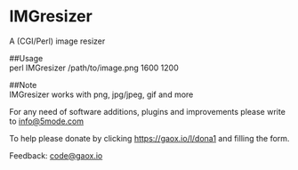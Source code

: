 # IMGresizer
A (CGI/Perl) image resizer  
  
##Usage  
        perl IMGresizer /path/to/image.png 1600 1200
  
##Note  
  IMGresizer works with png, jpg/jpeg, gif and more  

For any need of software additions, plugins and improvements please write to <a href="mailto:info@5mode.com">info@5mode.com</a>  

To help please donate by clicking <a href="https://gaox.io/l/dona1">https://gaox.io/l/dona1</a> and filling the form.  

Feedback: <a href="mailto:code@gaox.io">code@gaox.io</a>
